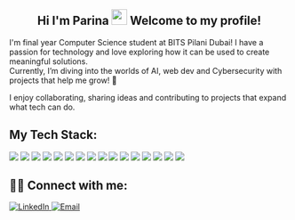 
<h2 align="center"> 
    Hi I'm Parina 
    <img src="https://media.giphy.com/media/hvRJCLFzcasrR4ia7z/giphy.gif" width="28">
  Welcome to my profile!
</h2>

I'm final year Computer Science student at BITS Pilani Dubai! I have a passion for technology and love exploring how it can be used to create meaningful solutions. <br>
Currently, I’m diving into the worlds of AI, web dev and Cybersecurity with projects that help me grow! 🚀

I enjoy collaborating, sharing ideas and contributing to projects that expand what tech can do. 


## My Tech Stack:
![](https://img.shields.io/badge/Python-informational?style=flat-square&logo=Python&logoColor=white&color=3776AB)
![](https://img.shields.io/badge/C-informational?style=flat-square&logo=C&logoColor=white&color=A8B9CC)
![](https://img.shields.io/badge/Java-informational?style=flat-square&logo=coffeescript&logoColor=white&color=FF7800)
![](https://img.shields.io/badge/HTML-informational?style=flat-square&logo=html5&logoColor=white&color=E34F26)
![](https://img.shields.io/badge/CSS-informational?style=flat-square&logo=CSS3&logoColor=white&color=1572B6)
![](https://img.shields.io/badge/JavaScript-informational?style=flat-square&logo=JavaScript&logoColor=white&color=F7DF1E)
![](https://img.shields.io/badge/VS%20Code-informational?style=flat-square&logo=visual-studio-code&logoColor=white&color=0078D7)
![](https://img.shields.io/badge/GitHub-informational?style=flat-sqaure&logo=GitHub&logoColor=white&color=181717)
![](https://img.shields.io/badge/MySQL-informational?style=flat-square&logo=mysql&logoColor=white&color=4479A1)
![](https://img.shields.io/badge/AutoCad-informational?style=flat-square&logo=Autodesk&logoColor=white&color=000000)
![](https://img.shields.io/badge/MongoDB-informational?style=flat-square&logo=mongodb&logoColor=white&color=47A248)
![](https://img.shields.io/badge/Canva-informational?style=flat-sqaure&logo=Canva&logoColor=white&color=00C4CC)
![](https://img.shields.io/badge/AWS%20S3-informational?style=flat-square&logo=amazons3&logoColor=white&color=FF9900)
![](https://img.shields.io/badge/Postman-informational?style=flat-square&logo=postman&logoColor=white&color=FF6C37)
![](https://img.shields.io/badge/Node.js-informational?style=flat-square&logo=node.js&logoColor=white&color=339933)
![](https://img.shields.io/badge/Linux-informational?style=flat-square&logo=Linux&logoColor=white&color=FCC624)

      
 ## 🙋‍♀️ Connect with me: 

<a href="https://www.linkedin.com/in/parinaparekh/">
        <img alt="LinkedIn" title="My LinkedIn Profile" src="https://img.shields.io/badge/LinkedIn-informational?style=for-the-badge&logo=linkedin&logoColor=white&color=0A66C2">
</a>
<a href="mailto:parinaparekh04@gmail.com">
        <img alt="Email" title="Drop a mail!" src="https://img.shields.io/badge/Email-informational?style=for-the-badge&logo=microsoft-outlook&logoColor=white&color=0078D4">
</a>


<!--## Hi there 👋
**parina004/parina004** is a ✨ _special_ ✨ repository because its `README.md` (this file) appears on your GitHub profile.

Here are some ideas to get you started:

- 🔭 I’m currently working on ...
- 🌱 I’m currently learning ...
- 👯 I’m looking to collaborate on ...
- 🤔 I’m looking for help with ...
- 💬 Ask me about ...
- 📫 How to reach me: ...
- 😄 Pronouns: ...
- ⚡ Fun fact: ...
-->


<!--
**parina004/parina004** is a ✨ _special_ ✨ repository because its `README.md` (this file) appears on your GitHub profile.

Here are some ideas to get you started:

- 🔭 I’m currently working on ...
- 🌱 I’m currently learning ...
- 👯 I’m looking to collaborate on ...
- 🤔 I’m looking for help with ...
- 💬 Ask me about ...
- 📫 How to reach me: ...
- 😄 Pronouns: ...
- ⚡ Fun fact: ...
-->
